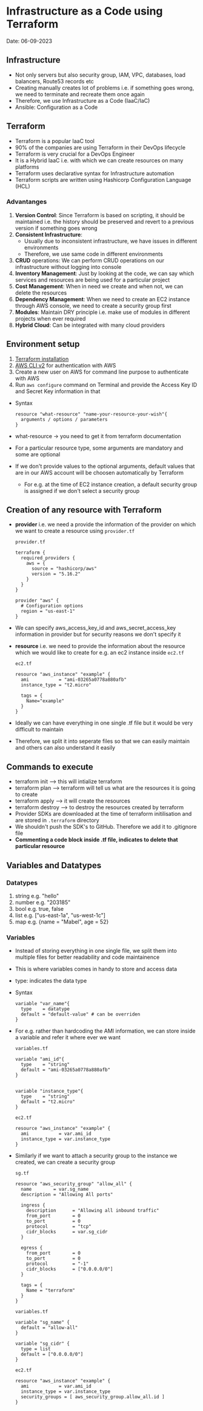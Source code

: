 # Infrastructure as a Code using Terraform

Date: 06-09-2023

## Infrastructure

- Not only servers but also security group, IAM, VPC, databases, load balancers, Route53 records etc
- Creating manually creates lot of problems i.e. if something goes wrong, we need to terminate and recreate them once again
- Therefore, we use Infrastructure as a Code (IaaC/IaC)
- Ansible: Configuration as a Code

## Terraform

- Terraform is a popular IaaC tool
- 90% of the companies are using Terraform in their DevOps lifecycle
- Terraform is very crucial for a DevOps Engineer
- It is a Hybrid IaaC i.e. with which we can create resources on many platforms
- Terraform uses declarative syntax for Infrastructure automation
- Terraform scripts are written using Hashicorp Configuration Language (HCL)

### Advantanges

1. **Version Control**: Since Terraform is based on scripting, it should be maintained i.e. the history should be preserved and revert to a previous version if something goes wrong
2. **Consistent Infrastructure**:
    - Usually due to inconsistent infrastructure, we have issues in different environments
    - Therefore, we use same code in different environments
3. **CRUD** operations: We can perform CRUD operations on our infrastructure without logging into console
4. **Inventory Management**: Just by looking at the code, we can say which services and resources are being used for a particular project
5. **Cost Management**: When in need we create and when not, we can delete the resources
6. **Dependency Management**: When we need to create an EC2 instance through AWS console, we need to create a security group first
7. **Modules**: Maintain DRY principle i.e. make use of modules in different projects when ever required
8. **Hybrid Cloud**: Can be integrated with many cloud providers

## Environment setup

1. [Terraform installation](https://developer.hashicorp.com/terraform/downloads?product_intent=terraform)
2. [AWS CLI v2](https://awscli.amazonaws.com/AWSCLIV2.msi) for authentication with AWS
3. Create a new user on AWS for command line purpose to authenticate with AWS
4. Run `aws configure` command on Terminal and provide the Access Key ID and Secret Key information in that

- Syntax
  
  ```hcl
  resource "what-resource" "name-your-resource-your-wish"{
    arguments / options / parameters
  }
  ```

- what-resource -> you need to get it from terraform documentation
- For a particular resource type, some arguments are mandatory and some are optional
- If we don't provide values to the optional arguments, default values that are in our AWS account will be choosen automatically by Terraform
  - For e.g. at the time of EC2 instance creation, a default security group is assigned if we don't select a security group

## Creation of any resource with Terraform

- **provider** i.e. we need a provide the information of the provider on which we want to create a resource using `provider.tf`

  `provider.tf`

  ```hcl
  terraform {
    required_providers {
      aws = {
        source = "hashicorp/aws"
        version = "5.16.2"
      }
    }
  }

  provider "aws" {
    # Configuration options
    region = "us-east-1"
  }
  ```

- We can specify aws_access_key_id and aws_secret_access_key information in provider but for security reasons we don't specify it
- **resource** i.e. we need to provide the information about the resource which we would like to create for e.g. an ec2 instance inside `ec2.tf`

  `ec2.tf`

  ```hcl
  resource "aws_instance" "example" {
    ami           = "ami-03265a0778a880afb"
    instance_type = "t2.micro"

    tags = {
      Name="example"
    }
  }
  ```

- Ideally we can have everything in one single .tf file but it would be very difficult to maintain
- Therefore, we split it into seperate files so that we can easily maintain and others can also understand it easily

## Commands to execute

- terraform init --> this will intialize terraform
- terraform plan --> terraform will tell us what are the resources it is going to create
- terraform apply --> it will create the resources
- terraform destroy --> to destroy the resources created by terraform
- Provider SDKs are downloaded at the time of terraform initilisation and are stored in `.terraform` directory
- We shouldn't push the SDK's to GitHub. Therefore we add it to .gitignore file
- **Commenting a code block inside .tf file, indicates to delete that particular resource**

## Variables and Datatypes

### Datatypes

1. string e.g. "hello"
2. number e.g. "203185"
3. bool e.g. true, false
4. list e.g. ["us-east-1a", "us-west-1c"]
5. map e.g. {name = "Mabel", age = 52}

### Variables

- Instead of storing everything in one single file, we split them into multiple files for better readability and code maintainence
- This is where variables comes in handy to store and access data
- type: indicates the data type
- Syntax
  
  ```hcl
  variable "var_name"{
    type    = datatype
    default = "default-value" # can be overriden
  }
  ```

- For e.g. rather than hardcoding the AMI information, we can store inside a variable and refer it where ever we want

  `variables.tf`

  ```hcl
  variable "ami_id"{
    type    = "string"
    default = "ami-03265a0778a880afb"
  }


  variable "instance_type"{
    type    = "string"
    default = "t2.micro"
  }
  ```

  `ec2.tf`

  ```hcl
  resource "aws_instance" "example" {
    ami           = var.ami_id
    instance_type = var.instance_type
  }
  ```

- Similarly if we want to attach a security group to the instance we created, we can create a security group

  `sg.tf`

  ```hcl
  resource "aws_security_group" "allow_all" {
    name        = var.sg_name
    description = "Allowing All ports"

    ingress {
      description      = "Allowing all inbound traffic"
      from_port        = 0
      to_port          = 0
      protocol         = "tcp"
      cidr_blocks      = var.sg_cidr
    }

    egress {
      from_port        = 0
      to_port          = 0
      protocol         = "-1"
      cidr_blocks      = ["0.0.0.0/0"]
    }

    tags = {
      Name = "terraform"
    }
  }
  ```

  `variables.tf`

  ```hcl
  variable "sg_name" {
    default = "allow-all"
  }

  variable "sg_cidr" {
    type = list
    default = ["0.0.0.0/0"]
  }
  ```

  `ec2.tf`

  ```hcl
  resource "aws_instance" "example" {
    ami           = var.ami_id
    instance_type = var.instance_type
    security_groups = [ aws_security_group.allow_all.id ]
  }
  ```
